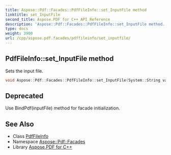 ```yaml
---
title: Aspose::Pdf::Facades::PdfFileInfo::set_InputFile method
linktitle: set_InputFile
second_title: Aspose.PDF for C++ API Reference
description: 'Aspose::Pdf::Facades::PdfFileInfo::set_InputFile method. Sets the input file in C++.'
type: docs
weight: 3900
url: /cpp/aspose.pdf.facades/pdffileinfo/set_inputfile/
---
```

## PdfFileInfo::set_InputFile method


Sets the input file.

```cpp
void Aspose::Pdf::Facades::PdfFileInfo::set_InputFile(System::String value)
```


## Deprecated
Use BindPdf(inputFile) method for facade initialization. 

## See Also

* Class [PdfFileInfo](../)
* Namespace [Aspose::Pdf::Facades](../../)
* Library [Aspose.PDF for C++](../../../)
